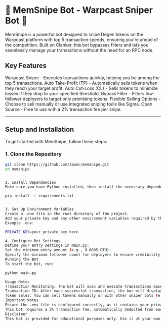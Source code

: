 # 🚀 MemSnipe Bot - Warpcast Sniper Bot 🚀

MemSnipe is a powerful bot designed to snipe Degen tokens on the Warpcast platform with top 5 transaction speeds, ensuring you're ahead of the competition. Built on Clanker, this bot bypasses filters and lets you seamlessly manage your transactions without the need for an RPC node.

## Key Features

Warpcast Sniper - Executes transactions quickly, helping you be among the top 5 transactions.
Auto Take-Profit (TP) - Automatically sells tokens when they reach your target profit.
Auto Cut-Loss (CL) - Sells tokens to minimize losses if they drop to your specified threshold.
Bypass Filter - Filters low-follower deployers to target only promising tokens.
Flexible Selling Options - Choose to sell manually or use integrated sniping tools like Sigma.
Open Source - Free to use with a 2% transaction fee per snipe.

---

## Setup and Installation

To get started with MemSnipe, follow these steps:

### 1. Clone the Repository

```bash
git clone https://github.com/3asec/memsnipe.git
cd memsnipe


2. Install Dependencies
Make sure you have Python installed, then install the necessary dependencies:

pip install -r requirements.txt


3. Set Up Environment Variables
Create a .env file in the root directory of the project.
Add your private key and any other environment variables required by the bot in this file.
Example .env:

PRIVATE_KEY=your_private_key_here

4. Configure Bot Settings
Define your entry settings in main.py:
Set the minimum entry amount (e.g., 0.0005 ETH).
Specify the minimum follower count for deployers to ensure credibility.
Running the Bot
To start the bot, run:

python main.py

Usage Notes
Transaction Monitoring: The bot will scan and execute transactions based on your criteria.
Transaction ID: After each successful transaction, the bot will display the transaction ID for your records.
Token Sales: You can sell tokens manually or with other sniper bots (e.g., Sigma).
Important Notes
Ensure the .env file is configured correctly, as it contains your private key and other sensitive information.
This bot requires a 2% transaction fee, automatically deducted from each successful snipe.
Disclaimer
This bot is provided for educational purposes only. Use it at your own risk and be aware of the inherent risks in trading and automated transactions on the blockchain.
